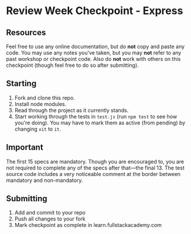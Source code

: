 # Review Week Checkpoint - Express

## Resources

Feel free to use any online documentation, but do **not** copy and paste any code. You may use any notes you've taken, but you may **not** refer to any past workshop or checkpoint code. Also do **not** work with others on this checkpoint (though feel free to do so after submitting).

## Starting

1. Fork and clone this repo.
2. Install node modules.
3. Read through the project as it currently stands.
4. Start working through the tests in `test.js` (run `npm test` to see how you're doing). You may have to mark them as active (from pending) by changing `xit` to `it`.

## Important

The first 15 specs are mandatory. Though you are encouraged to, you are not required to complete any of the specs after that—the final 13. The test source code includes a very noticeable comment at the border between mandatory and non-mandatory.

## Submitting

1. Add and commit to your repo
2. Push all changes to your fork
3. Mark checkpoint as complete in learn.fullstackacademy.com
